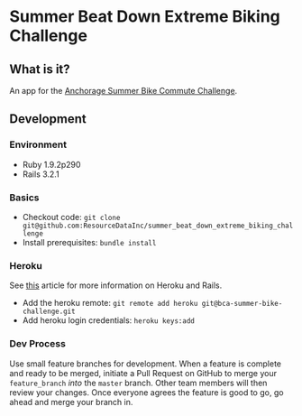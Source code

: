 # Summer Beat Down Extreme Biking Challenge

## What is it?

An app for the [Anchorage Summer Bike Commute Challenge](http://bicycleanchorage.org/).

## Development 

### Environment
* Ruby 1.9.2p290
* Rails 3.2.1

### Basics
* Checkout code: `git clone git@github.com:ResourceDataInc/summer_beat_down_extreme_biking_challenge`
* Install prerequisites: `bundle install`

### Heroku
See [this](https://devcenter.heroku.com/articles/rails3) article for more information on Heroku and Rails.
* Add the heroku remote: `git remote add heroku git@bca-summer-bike-challenge.git`
* Add heroku login credentials: `heroku keys:add`

### Dev Process
Use small feature branches for development. When a feature is complete and ready to be merged, initiate a Pull Request on GitHub to merge your `feature_branch` *into* the `master` branch. Other team members will then review your changes. Once everyone agrees the feature is good to go, go ahead and merge your branch in.